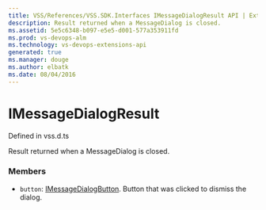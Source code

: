 ```yaml
---
title: VSS/References/VSS.SDK.Interfaces IMessageDialogResult API | Extensions for Visual Studio Team Services
description: Result returned when a MessageDialog is closed.
ms.assetid: 5e5c6348-b097-e5e5-d001-577a353911fd
ms.prod: vs-devops-alm
ms.technology: vs-devops-extensions-api
generated: true
ms.manager: douge
ms.author: elbatk
ms.date: 08/04/2016
---
```


# IMessageDialogResult

Defined in vss.d.ts


Result returned when a MessageDialog is closed. 

### Members

* `button`: [IMessageDialogButton](../../../VSS/References/VSS_SDK_Interfaces/IMessageDialogButton.md). Button that was clicked to dismiss the dialog.

